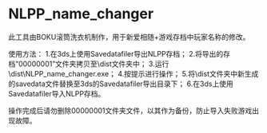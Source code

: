 # NLPP_name_changer
此工具由BOKU滚筒洗衣机制作，用于新爱相随+游戏存档中玩家名称的修改。

使用方法：
1.在3ds上使用Savedatafiler导出NLPP存档；
2.将导出的存档“00000001”文件夹拷贝至\dist文件夹中；
3.运行\dist\NLPP_name_changer.exe；
4.按提示进行操作；
5.将\dist文件夹中新生成的savedata文件替换至3ds的Savedatafiler导出目录下；
6.在3ds上使用Savedatafiler导入NLPP存档。

操作完成后请勿删除00000001文件夹文件，以其作为备份，防止导入失败游戏出现故障。
